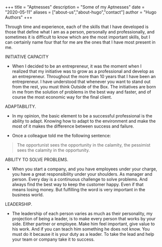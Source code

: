 +++
title = "Aptnesses"
description = "Some of my Aptnesses"
date = "2020-05-11"
aliases = ["about-us","about-hugo","contact"]
author = "Hugo Authors"
+++

Through time and experience, each of the skills that I have developed is those that define what I am as a person, personally and professionally, and sometimes it is difficult to know which are the most important skills, but I can certainly name four that for me are the ones that I have most present in me.

INITIATIVE CAPACITY

* When I decided to be an entrepreneur, it was the moment when I realized that my initiative was to grow as a professional and develop as an entrepreneur. Throughout the more than 10 years that I have been an entrepreneur. I have understood that whenever you want to stand out from the rest, you must think Outside of the Box. The initiatives are born in me from the solution of problems in the best way and faster, and of course the most economic way for the final client.

ADAPTABILITY.

* In my opinion, the basic element to be a successful professional is the ability to adapt. Knowing how to adapt to the environment and make the most of it makes the difference between success and failure.

* Once a colleague told me the following sentence:

>The opportunist sees the opportunity in the calamity, the pessimist sees the calamity in the opportunity.

ABILITY TO SOLVE PROBLEMS.

* When you start a company, and you have employees under your charge, you have a great responsibility under your shoulders. As manager and person. Every day is a continuous challenge to solve problems. And always find the best way to keep the customer happy. Even if that means losing money. But fulfilling the word is very important in the business world.

LEADERSHIP.

* The leadership of each person varies as much as their personality, my projection of being a leader, is to make every person that works by your side. Either partner or employee. Make him feel important, give value to his work. And if you can teach him something he does not know. You must do it because it is your duty as a leader. To take the lead and help your team or company take it to success.
